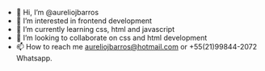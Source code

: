 - 👋 Hi, I’m @aureliojbarros
- 👀 I’m interested in frontend development
- 🌱 I’m currently learning css, html and javascript
- 💞️ I’m looking to collaborate on css and html development
- 📫 How to reach me aureliojbarros@hotmail.com or +55(21)99844-2072 Whatsapp.

<!---
aureliojbarros/aureliojbarros is a ✨ special ✨ repository because its `README.md` (this file) appears on your GitHub profile.
You can click the Preview link to take a look at your changes.
--->
